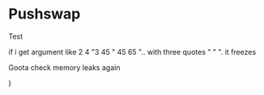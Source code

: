 # Pushswap
Test

if i get argument  like  2 4 "3 45 " 45 65 ".. with three quotes " " ". it freezes


Goota check memory leaks again

)